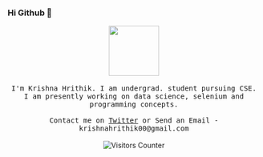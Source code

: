 ### Hi Github 👋

<p align="center">
  <img src="https://www.postoast.com/wp-content/uploads/2018/08/Iron-Man-GIF.gif" width="100px">
  <br><br>
  <samp>
  I'm Krishna Hrithik. I am undergrad. student pursuing CSE. I am presently working on data science, selenium and programming concepts.  
     <br><br>Contact me on <a href="https://twitter.com/krishnahrithik1">Twitter</a> or <c>Send an Email - krishnahrithik00@gmail.com</c>
  </samp>
<br><br>
    <img src="https://visitor-badge.glitch.me/badge?page_id=kh-2000.kh-2000" alt="Visitors Counter">
</p>

<!--
**kh-2000/kh-2000** is a ✨ _special_ ✨ repository because its `README.md` (this file) appears on your GitHub profile.

Here are some ideas to get you started:

- 🔭 I’m currently working on ...
- 🌱 I’m currently learning ...
- 👯 I’m looking to collaborate on ...
- 🤔 I’m looking for help with ...
- 💬 Ask me about ...
- 📫 How to reach me: ...
- 😄 Pronouns: ...
- ⚡ Fun fact: ...
-->
